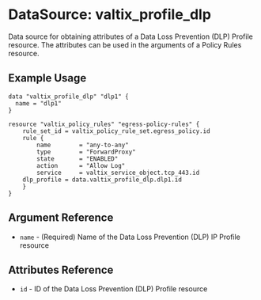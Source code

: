 # DataSource: valtix_profile_dlp
Data source for obtaining attributes of a Data Loss Prevention (DLP) Profile resource.  The attributes can be used in the arguments of a Policy Rules resource.

## Example Usage
```hcl
data "valtix_profile_dlp" "dlp1" {
  name = "dlp1"
}

resource "valtix_policy_rules" "egress-policy-rules" {
	rule_set_id = valtix_policy_rule_set.egress_policy.id
	rule {
		name        = "any-to-any"
		type        = "ForwardProxy"
		state       = "ENABLED"
		action      = "Allow Log"
		service     = valtix_service_object.tcp_443.id
    dlp_profile = data.valtix_profile_dlp.dlp1.id
	}
}
```

## Argument Reference
* `name` - (Required) Name of the Data Loss Prevention (DLP) IP Profile resource

## Attributes Reference
* `id` - ID of the Data Loss Prevention (DLP) Profile resource